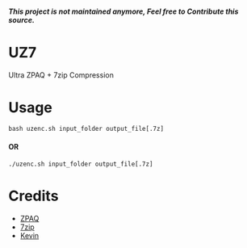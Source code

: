 ##### This project is not maintained anymore, Feel free to Contribute this source.

# UZ7
Ultra ZPAQ + 7zip Compression

# Usage
`bash uzenc.sh input_folder output_file[.7z]`

#### OR
`./uzenc.sh input_folder output_file[.7z]`

# Credits
- [ZPAQ](https://github.com/zpaq/zpaq)
- [7zip](https://sourceforge.net/projects/sevenzip)
- [Kevin](https://github.com/KevinAdhaikal)
